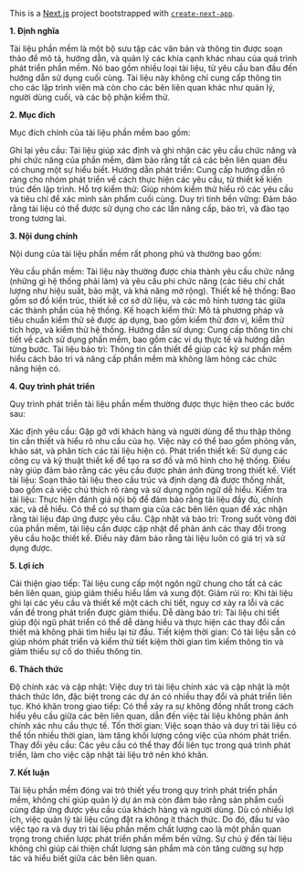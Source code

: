 This is a [Next.js](https://nextjs.org) project bootstrapped with [`create-next-app`](https://nextjs.org/docs/app/api-reference/cli/create-next-app).

**1. Định nghĩa**

Tài liệu phần mềm là một bộ sưu tập các văn bản và thông tin được soạn thảo để mô tả, hướng dẫn, và quản lý các khía cạnh khác nhau của quá trình phát triển phần mềm. Nó bao gồm nhiều loại tài liệu, từ yêu cầu ban đầu đến hướng dẫn sử dụng cuối cùng. Tài liệu này không chỉ cung cấp thông tin cho các lập trình viên mà còn cho các bên liên quan khác như quản lý, người dùng cuối, và các bộ phận kiểm thử.

**2. Mục đích**

Mục đích chính của tài liệu phần mềm bao gồm:

Ghi lại yêu cầu: Tài liệu giúp xác định và ghi nhận các yêu cầu chức năng và phi chức năng của phần mềm, đảm bảo rằng tất cả các bên liên quan đều có chung một sự hiểu biết.
Hướng dẫn phát triển: Cung cấp hướng dẫn rõ ràng cho nhóm phát triển về cách thực hiện các yêu cầu, từ thiết kế kiến trúc đến lập trình.
Hỗ trợ kiểm thử: Giúp nhóm kiểm thử hiểu rõ các yêu cầu và tiêu chí để xác minh sản phẩm cuối cùng.
Duy trì tính bền vững: Đảm bảo rằng tài liệu có thể được sử dụng cho các lần nâng cấp, bảo trì, và đào tạo trong tương lai.

**3. Nội dung chính**

Nội dung của tài liệu phần mềm rất phong phú và thường bao gồm:

Yêu cầu phần mềm: Tài liệu này thường được chia thành yêu cầu chức năng (những gì hệ thống phải làm) và yêu cầu phi chức năng (các tiêu chí chất lượng như hiệu suất, bảo mật, và khả năng mở rộng).
Thiết kế hệ thống: Bao gồm sơ đồ kiến trúc, thiết kế cơ sở dữ liệu, và các mô hình tương tác giữa các thành phần của hệ thống.
Kế hoạch kiểm thử: Mô tả phương pháp và tiêu chuẩn kiểm thử sẽ được áp dụng, bao gồm kiểm thử đơn vị, kiểm thử tích hợp, và kiểm thử hệ thống.
Hướng dẫn sử dụng: Cung cấp thông tin chi tiết về cách sử dụng phần mềm, bao gồm các ví dụ thực tế và hướng dẫn từng bước.
Tài liệu bảo trì: Thông tin cần thiết để giúp các kỹ sư phần mềm hiểu cách bảo trì và nâng cấp phần mềm mà không làm hỏng các chức năng hiện có.

**4. Quy trình phát triển**

Quy trình phát triển tài liệu phần mềm thường được thực hiện theo các bước sau:

Xác định yêu cầu: Gặp gỡ với khách hàng và người dùng để thu thập thông tin cần thiết và hiểu rõ nhu cầu của họ. Việc này có thể bao gồm phỏng vấn, khảo sát, và phân tích các tài liệu hiện có.
Phát triển thiết kế: Sử dụng các công cụ và kỹ thuật thiết kế để tạo ra sơ đồ và mô hình cho hệ thống. Điều này giúp đảm bảo rằng các yêu cầu được phản ánh đúng trong thiết kế.
Viết tài liệu: Soạn thảo tài liệu theo cấu trúc và định dạng đã được thống nhất, bao gồm cả việc chú thích rõ ràng và sử dụng ngôn ngữ dễ hiểu.
Kiểm tra tài liệu: Thực hiện đánh giá nội bộ để đảm bảo rằng tài liệu đầy đủ, chính xác, và dễ hiểu. Có thể có sự tham gia của các bên liên quan để xác nhận rằng tài liệu đáp ứng được yêu cầu.
Cập nhật và bảo trì: Trong suốt vòng đời của phần mềm, tài liệu cần được cập nhật để phản ánh các thay đổi trong yêu cầu hoặc thiết kế. Điều này đảm bảo rằng tài liệu luôn có giá trị và sử dụng được.

**5. Lợi ích**

Cải thiện giao tiếp: Tài liệu cung cấp một ngôn ngữ chung cho tất cả các bên liên quan, giúp giảm thiểu hiểu lầm và xung đột.
Giảm rủi ro: Khi tài liệu ghi lại các yêu cầu và thiết kế một cách chi tiết, nguy cơ xảy ra lỗi và các vấn đề trong phát triển được giảm thiểu.
Dễ dàng bảo trì: Tài liệu chi tiết giúp đội ngũ phát triển có thể dễ dàng hiểu và thực hiện các thay đổi cần thiết mà không phải tìm hiểu lại từ đầu.
Tiết kiệm thời gian: Có tài liệu sẵn có giúp nhóm phát triển và kiểm thử tiết kiệm thời gian tìm kiếm thông tin và giảm thiểu sự cố do thiếu thông tin.

**6. Thách thức**

Độ chính xác và cập nhật: Việc duy trì tài liệu chính xác và cập nhật là một thách thức lớn, đặc biệt trong các dự án có nhiều thay đổi và phát triển liên tục.
Khó khăn trong giao tiếp: Có thể xảy ra sự không đồng nhất trong cách hiểu yêu cầu giữa các bên liên quan, dẫn đến việc tài liệu không phản ánh chính xác nhu cầu thực tế.
Tốn thời gian: Việc soạn thảo và duy trì tài liệu có thể tốn nhiều thời gian, làm tăng khối lượng công việc của nhóm phát triển.
Thay đổi yêu cầu: Các yêu cầu có thể thay đổi liên tục trong quá trình phát triển, làm cho việc cập nhật tài liệu trở nên khó khăn.

**7. Kết luận**

Tài liệu phần mềm đóng vai trò thiết yếu trong quy trình phát triển phần mềm, không chỉ giúp quản lý dự án mà còn đảm bảo rằng sản phẩm cuối cùng đáp ứng được yêu cầu của khách hàng và người dùng. Dù có nhiều lợi ích, việc quản lý tài liệu cũng đặt ra không ít thách thức. Do đó, đầu tư vào việc tạo ra và duy trì tài liệu phần mềm chất lượng cao là một phần quan trọng trong chiến lược phát triển phần mềm bền vững. Sự chú ý đến tài liệu không chỉ giúp cải thiện chất lượng sản phẩm mà còn tăng cường sự hợp tác và hiểu biết giữa các bên liên quan.
